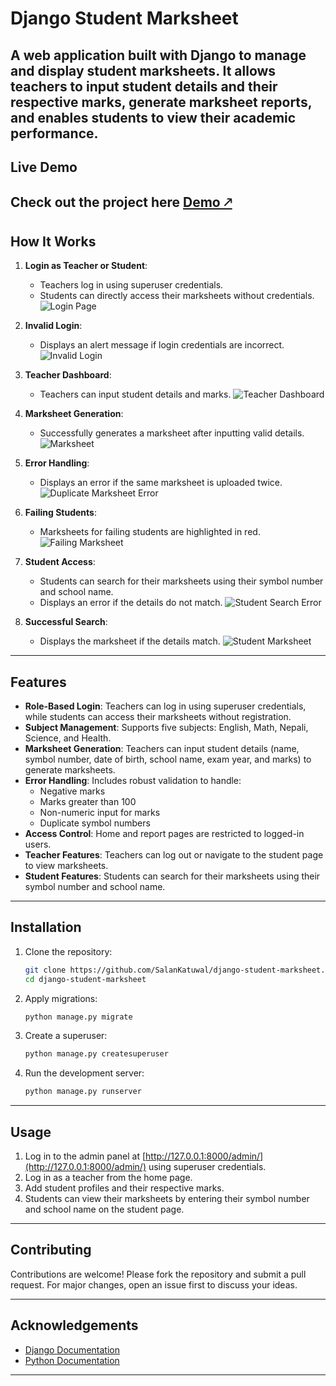 
# Django Student Marksheet

A web application built with Django to manage and display student marksheets. It allows teachers to input student details and their respective marks, generate marksheet reports, and enables students to view their academic performance.
---
## Live Demo
Check out the project here [Demo 🡕](https://www.salankatuwal.com.np/marksheet.html)
---
## How It Works

1. **Login as Teacher or Student**:
     - Teachers log in using superuser credentials.
     - Students can directly access their marksheets without credentials.
     ![Login Page](/photos/login.png)

2. **Invalid Login**:
     - Displays an alert message if login credentials are incorrect.
     ![Invalid Login](/photos/login2.png)

3. **Teacher Dashboard**:
     - Teachers can input student details and marks.
     ![Teacher Dashboard](/photos/home.png)

4. **Marksheet Generation**:
     - Successfully generates a marksheet after inputting valid details.
     ![Marksheet](/photos/marsheet.png)

5. **Error Handling**:
     - Displays an error if the same marksheet is uploaded twice.
     ![Duplicate Marksheet Error](/photos/samemarksheet.png)

6. **Failing Students**:
     - Marksheets for failing students are highlighted in red.
     ![Failing Marksheet](/photos/Fail.png)

7. **Student Access**:
     - Students can search for their marksheets using their symbol number and school name.
     - Displays an error if the details do not match.
     ![Student Search Error](/photos/searchfail.png)

8. **Successful Search**:
     - Displays the marksheet if the details match.
     ![Student Marksheet](/photos/student.png)

---

## Features

- **Role-Based Login**: Teachers can log in using superuser credentials, while students can access their marksheets without registration.
- **Subject Management**: Supports five subjects: English, Math, Nepali, Science, and Health.
- **Marksheet Generation**: Teachers can input student details (name, symbol number, date of birth, school name, exam year, and marks) to generate marksheets.
- **Error Handling**: Includes robust validation to handle:
    - Negative marks
    - Marks greater than 100
    - Non-numeric input for marks
    - Duplicate symbol numbers
- **Access Control**: Home and report pages are restricted to logged-in users.
- **Teacher Features**: Teachers can log out or navigate to the student page to view marksheets.
- **Student Features**: Students can search for their marksheets using their symbol number and school name.

---

## Installation

1. Clone the repository:
     ```bash
     git clone https://github.com/SalanKatuwal/django-student-marksheet.git
     cd django-student-marksheet
     ```

2. Apply migrations:
     ```bash
     python manage.py migrate
     ```

3. Create a superuser:
     ```bash
     python manage.py createsuperuser
     ```

4. Run the development server:
     ```bash
     python manage.py runserver
     ```

---

## Usage

1. Log in to the admin panel at [http://127.0.0.1:8000/admin/](http://127.0.0.1:8000/admin/) using superuser credentials.
2. Log in as a teacher from the home page.
3. Add student profiles and their respective marks.
4. Students can view their marksheets by entering their symbol number and school name on the student page.

---

## Contributing

Contributions are welcome! Please fork the repository and submit a pull request. For major changes, open an issue first to discuss your ideas.

---

## Acknowledgements

- [Django Documentation](https://docs.djangoproject.com/en/5.2/)
- [Python Documentation](https://docs.python.org/3/)

---

